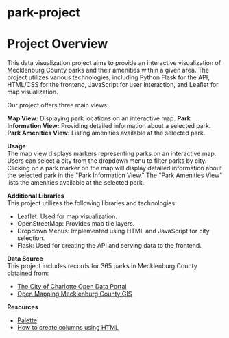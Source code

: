 # park-project
# Project Overview
This data visualization project aims to provide an interactive visualization of Mecklenburg County parks and their amenities within a given area. The project utilizes various technologies, including Python Flask for the API, HTML/CSS for the frontend, JavaScript for user interaction, and Leaflet for map visualization.

Our project offers three main views:

**Map View:** Displaying park locations on an interactive map.
**Park Information View:** Providing detailed information about a selected park.
**Park Amenities View:** Listing amenities available at the selected park.

**Usage**<br>
The map view displays markers representing parks on an interactive map.
Users can select a city from the dropdown menu to filter parks by city.
Clicking on a park marker on the map will display detailed information about the selected park in the "Park Information View."
The "Park Amenities View" lists the amenities available at the selected park.

**Additional Libraries**<br>
This project utilizes the following libraries and technologies:
* Leaflet: Used for map visualization.
* OpenStreetMap: Provides map tile layers.
* Dropdown Menus: Implemented using HTML and JavaScript for city selection.
* Flask: Used for creating the API and serving data to the frontend.

**Data Source**<br>
This project includes records for 365 parks in Mecklenburg County obtained from:
* [The City of Charlotte Open Data Portal](https://data.charlottenc.gov/)
* [Open Mapping Mecklenburg County GIS](https://maps.mecknc.gov/openmapping/index.html)

**Resources**<br>
- [Palette](http://colrd.com/palette/19065/)
- [How to create columns using HTML](https://www.educative.io/answers/how-to-create-columns-in-html)

